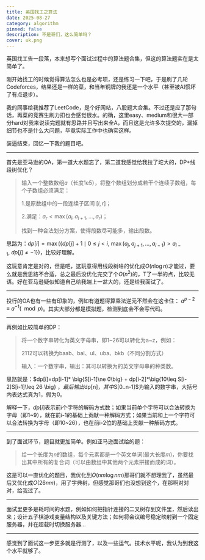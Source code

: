 ```yaml
---
title: 英国找工之算法
date: 2025-08-27
category: algorithm
pinned: false
description: 不是哥们，这么简单吗？
cover: uk.png
---
```


英国找工告一段落，本来想写个面试过程中的算法题合集，但这的算法题实在是太简单了。

刚开始找工的时候觉得算法怎么也是必考项，还是练习一下吧，于是刷了几轮Codeforces，结果还是一样的菜，和当年铜牌的我还是一个水平（甚至被AI惯坏了有点退步）。

我的同事给我推荐了LeetCode，是个好网站，八股题大合集。不过还是应了那句话，再菜的竞赛生刷力扣也会感觉很水。的确，这里easy、medium和很大一部分hard对我来说读完题就有思路并且写出来全A，而且这是允许多次提交的，漏掉细节也不是什么大问题，毕竟实际工作中也确实这样。

装逼结束，回忆一下我的题目吧。
___

首先是亚马逊的OA，第一道大水题忘了，第二道我感觉给我拉了坨大的，DP+线段树优化？
> 输入一个整数数组$a$（长度1e5），将整个数组划分成若干个连续子数组，每个子数组必须满足：
>
>1.是原数组中的一段连续子区间 $[l, r]$；
>
>2.满足：$a_r < \max(a_l, a_{l+1}, \dots, a_r)$；
>
>找到一种合法划分方案，使得段数尽可能多，输出段数。

思路为：$dp[i] = \max \left( \{ dp[j] + 1 \mid 0 \le j < i,\ \max(a_j, a_{j+1}, \dots, a_{i-1}) > a_{i-1},\ dp[j] \ne -1 \} \right)$，比较好理解。

这玩意肯定是对的，但是吧，这玩意得用线段树啥的优化成$O(n\log n)$才能过，要么就是我思路不合适，总之最后没优化完交了个$O(n^2)$的，T了一半的点，比较无语。好在亚马逊疑似知道自己给我端上一盆大的，还是给我面试了。

___
投行的OA也有一些有印象的，例如有道题得算乘法逆元不然会在这卡住：
$a^{p-2} \equiv a^{-1}  (\mod p)$。其实大部分都是模拟题，检测到底会不会写代码。

___
再例如比较简单的DP：
>将一个数字串转化为英文字母串，即1~26可以转化为a~z，例如：
>
>2112可以转换为baab、bal、ul、uba、bkb（不同分割方式）
>
>输入：一个数字串，输出：其可以转换为的英文字母串的种类数。

思路就是：$dp[i]=dp[i-1]* \big\{S[i-1]\ne 0\big\} + dp[i-2]*\big\{10\leq S[i-2]S[i-1]\leq 26 \big\}  $，最后输出$dp[n]$，其中$S[0..n-1]$为输入的数字串，大括号内表达式真为1，假为0。

解释一下，$dp[i]$表示前$i$个字符的解码方式数；如果当前单个字符可以合法转换为字母（即1~9），就在前i-1的基础上贡献一种解码方式；如果当前和上一个字符可以合法转换为字母（即10~26），也在前i-2位的基础上贡献一种解码方式。
___
到了面试环节，题目就更加简单。例如亚马逊面试给的题：
>给一个长度为$n$的数组，每个元素都是一个英文单词(最大长度$m$)，你要找出其中所有的复合词（可以由数组中其他两个元素拼接而成的词）。

这是可以一直优化的题目，我优化到$O(nm\log nm)$那哥们就不想理我了，虽然最后又优化成$O(26nm)$，用了字典树，但感觉那哥们也没想到这个，在那啊对对对，给我过了。
___
面试里更多是耗时间的水题，例如如何把指针连接的二叉树存到文件里，然后读出来；设计五子棋游戏变量结构以及关键方法；如何将会议编号稳定映射到一个固定服务器，并在超载时切换服务器...
___
感觉到了面试这一步更多就是行测了，以及一些运气。技术水平呢，我认为到我这个水平就够了。
